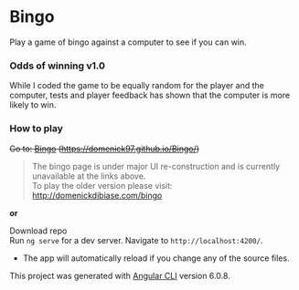 # Bingo

Play a game of bingo against a computer to see if you can win.

### Odds of winning v1.0

While I coded the game to be equally random for the player and the computer, tests and player feedback has shown that the computer is more likely to win.

### How to play

~~Go to: [Bingo](https://domenick97.github.io/Bingo/) (https://domenick97.github.io/Bingo/)~~

> The bingo page is under major UI re-construction and is currently unavailable at the links above.  
> To play the older version please visit: http://domenickdibiase.com/bingo

**or**

Download repo  
Run `ng serve` for a dev server. Navigate to `http://localhost:4200/`. 
* The app will automatically reload if you change any of the source files.



This project was generated with [Angular CLI](https://github.com/angular/angular-cli) version 6.0.8.
